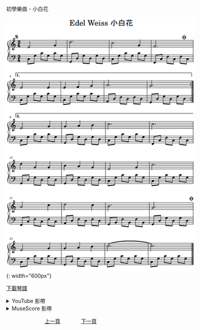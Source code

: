﻿---
keywords: 初學樂曲 - 小白花
---
初學樂曲 - 小白花

![小白花](/assets/Piano/B-EdelWeiss.png){: width="600px"}

<a href="/assets/Piano/B-EdelWeiss.pdf" target="_blank">下載琴譜</a>

<details>
  <summary>YouTube 影帶</summary>
<ol>
<iframe width="560" height="315" src="https://www.youtube.com/embed/X7QfzlT0OxI" title="小白花" frameborder="0" allow="accelerometer; autoplay; clipboard-write; encrypted-media; gyroscope; picture-in-picture; web-share" allowfullscreen></iframe>
</ol>
</details>

<details>
  <summary>MuseScore 影帶</summary>
<ol>
<a href="https://musescore.com/user/65457238/scores/10828924?share=copy_link" target="_blank">Open to Play</a>
</ol>
</details>


&nbsp;&nbsp;&nbsp;&nbsp;&nbsp;&nbsp;&nbsp;&nbsp;&nbsp;&nbsp;&nbsp;&nbsp;
&nbsp;&nbsp;&nbsp;&nbsp;&nbsp;&nbsp;&nbsp;&nbsp;&nbsp;&nbsp;&nbsp;&nbsp;
[上一頁](B-Butterfly)
&nbsp;&nbsp;&nbsp;&nbsp;&nbsp;&nbsp;&nbsp;&nbsp;&nbsp;&nbsp;&nbsp;&nbsp;
[下一頁](B-Minuet)









